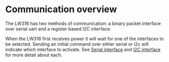 # Communication overview

The LW316 has two methods of communication: a binary packet interface over serial uart and a register based I2C interface.

When the LW316 first receives power it will wait for one of the interfaces to be selected. Sending an initial command over either serial or i2c will indicate which interface to activate. See [Serial interface](serial.md) and [I2C interface](i2c.md) for more detail about each.